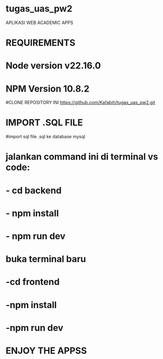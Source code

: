 # tugas_uas_pw2
APLIKASI WEB ACADEMIC APPS

# REQUIREMENTS
# Node version v22.16.0
# NPM Version 10.8.2

#CLONE REPOSITORY INI
https://github.com/Kafabih/tugas_uas_pw2.git

# IMPORT .SQL FILE
#import sql file .sql ke database mysql

# jalankan command ini di terminal vs code: 
# - cd backend
# - npm install
# - npm run dev

# buka terminal baru
# -cd frontend
# -npm install
# -npm run dev

# ENJOY THE APPSS
